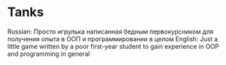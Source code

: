 # Tanks
Russian: Просто игрулька написанная бедным первокурсником для получения опыта в ООП и программировании в целом
English: Just a little game written by a poor first-year student to gain experience in OOP and programming in general
